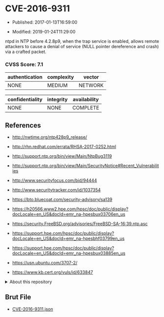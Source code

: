 # CVE-2016-9311

- Published: 2017-01-13T16:59:00

- Modified: 2019-01-24T11:29:00

ntpd in NTP before 4.2.8p9, when the trap service is enabled, allows remote attackers to cause a denial of service (NULL pointer dereference and crash) via a crafted packet.

### CVSS Score: **7.1**

| authentication | complexity | vector |
| --- | --- | --- |
| NONE | MEDIUM | NETWORK |

| confidentiality | integrity | availability |
| --- | --- | --- |
| NONE | NONE | COMPLETE |

## References

* http://nwtime.org/ntp428p9_release/

* http://rhn.redhat.com/errata/RHSA-2017-0252.html

* http://support.ntp.org/bin/view/Main/NtpBug3119

* http://support.ntp.org/bin/view/Main/SecurityNotice#Recent_Vulnerabilities

* http://www.securityfocus.com/bid/94444

* http://www.securitytracker.com/id/1037354

* https://bto.bluecoat.com/security-advisory/sa139

* https://h20566.www2.hpe.com/hpsc/doc/public/display?docLocale=en_US&docId=emr_na-hpesbux03706en_us

* https://security.FreeBSD.org/advisories/FreeBSD-SA-16:39.ntp.asc

* https://support.hpe.com/hpsc/doc/public/display?docLocale=en_US&docId=emr_na-hpesbhf03799en_us

* https://support.hpe.com/hpsc/doc/public/display?docLocale=en_US&docId=emr_na-hpesbux03885en_us

* https://usn.ubuntu.com/3707-2/

* https://www.kb.cert.org/vuls/id/633847

<details>
<summary>About this repository</summary> 

  This repository is part of the project [Live Hack CVE](https://github.com/Live-Hack-CVE). Main website can be found [www.live-hack.org](https://www.live-hack.org) 
  
  Made by [Sn0wAlice](https://github.com/Sn0wAlice) for the people that care about security and need to have a feed of the latest CVEs. Hope you enjoy it, don't forget to star the repo and follow me on [Twitter](https://twitter.com/Sn0wAlice) and [Github](https://github.com/Sn0wAlice). And that is my [personnal website](https://www.alice-snow.me/)

  - [Home Page](https://github.com/Live-Hack-CVE)
  - [Framework](https://github.com/Live-Hack-CVE/cve-framework)
  - [CVE database](https://github.com/Live-Hack-CVE/full_database)
  - [Changelog](https://github.com/Live-Hack-CVE/Changelog)
</details>

## Brut File

* [CVE-2016-9311.json](https://raw.githubusercontent.com/Live-Hack-CVE/full_database/main/cves/2016/CVE-2016-9311.json)

